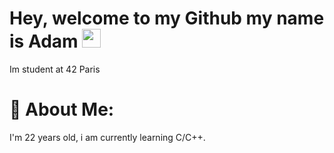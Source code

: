 <h1>
  Hey, welcome to my Github my name is Adam
  <img src="https://media.giphy.com/media/hvRJCLFzcasrR4ia7z/giphy.gif" width="30px"/>
</h1>
Im student at 42 Paris

# 💫 About Me:

I'm 22 years old, i am currently learning C/C++.
